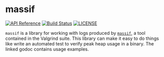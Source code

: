 # massif

[![API Reference](https://img.shields.io/badge/go.pkg.dev-reference-5272B4)](
https://pkg.go.dev/github.com/joshkunz/massif?tab=doc)
[![Build Status](https://github.com/joshkunz/massif/actions/workflows/test.yaml/badge.svg)](https://github.com/joshkunz/massif/actions/workflows/test.yaml)
[![LICENSE](
https://img.shields.io/github/license/joshkunz/massif?color=informational)](
LICENSE)

`massif` is a library for working with logs produced by [`massif`](
https://valgrind.org/docs/manual/ms-manual.html), a tool contained in the
Valgrind suite. This library can make it easy to do things like write an
automated test to verify peak heap usage in a binary. The linked godoc contains
usage examples.
